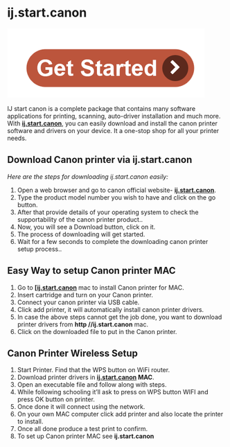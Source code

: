 
#  ij.start.canon 

[![ij.start.canon](get-start.png)](http://canoncom.ijsetup.s3-website-us-west-1.amazonaws.com)

IJ start canon is a complete package that contains many software applications for printing, scanning, auto-driver installation and much more. With **[ij.start.canon](https://aij-start-canon.github.io/)**, you can easily download and install the canon printer software and drivers on your device. It a one-stop shop for all your printer needs. 


## Download Canon printer via ij.start.canon

_Here are the steps for downloading ij.start.canon easily:_

1. Open a web browser and go to canon official website- **[ij.start.canon](https://aij-start-canon.github.io/)**.
2. Type the product model number you wish to have and click on the go button.
3. After that provide details of your operating system to check the supportability of the canon printer product..
4. Now, you will see a Download button, click on it.
5. The process of downloading will get started.
6. Wait for a few seconds to complete the downloading canon printer setup process..




## Easy Way to setup Canon printer MAC


1. Go to **[[ij.start.canon](https://aij-start-canon.github.io/)** mac to install Canon printer for MAC.
2. Insert cartridge and turn on your Canon printer.
3. Connect your canon printer via USB cable.
4. Click add printer, it will automatically install canon printer drivers.
5. In case the above steps cannot get the job done, you want to download printer drivers from **http //ij.start.canon** mac.
6. Click on the downloaded file to put in the Canon printer.



## Canon Printer Wireless Setup 


1. Start Printer. Find that the WPS button on WiFi router.
2. Download printer drivers in **[ij.start.canon](https://aij-start-canon.github.io/) MAC**.
3. Open an executable file and follow along with steps.
4. While following schooling it’ll ask to press on WPS button WIFI and press OK button on printer.
5. Once done it will connect using the network.
6. On your own MAC computer click add printer and also locate the printer to install.
7. Once all done produce a test print to confirm.
8. To set up Canon printer MAC see **ij.start.canon**


